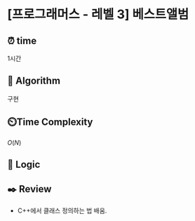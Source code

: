 # [프로그래머스 - 레벨 3] 베스트앨범
 
## ⏰  **time**
1시간

## :pushpin: **Algorithm**
구현

## ⏲️**Time Complexity**
$O(N)$

## :round_pushpin: **Logic**

## :black_nib: **Review**
- C++에서 클래스 정의하는 법 배움.